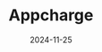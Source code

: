 ---  
layout: startup_page  
title: "Appcharge"  
id: "appcharge.com"  
permalink: "/appchargeappcharge.com11252024/"  
website: "https://appcharge.com"  
funding_round: ""  
funding_amount: "$26M"  
investors: "Creandum, Supercell, Bitkraft Ventures, Moneta Ventures, Play Ventures, Glilot Capital"  
about: "Appcharge is a platform for game developers to create their own websites for selling in-game currencies and virtual goods directly to consumers, acting as a 'Shopify' for gaming. It offers a headless commerce solution with tools for linking gaming accounts, analytics, fraud prevention, and merchant account setup, enabling publishers to bypass app store fees and regain control over user relationships."  
markets: "Gaming, E-commerce, Mobile Payments, Payments, Video Games"  
hq: "Tel Aviv, Israel"  
founded_year: "2022"  
linkedin: "https://www.linkedin.com/company/appcharge"  
twitter: ""  
instagram: ""  
facebook: "https://www.facebook.com/profile.php?id=61561199398476"  
crunchbase: "https://www.crunchbase.com/organization/appcharge"  
pitchbook: "https://pitchbook.com/profiles/company/522629-65"  

date_display: "25-Nov-2024"  
date: "2024-11-25"

# SEO Optimization  
meta_title: "Appcharge -  Funding ($26M)"  
meta_description: "Appcharge, Appcharge is a platform for game developers to create their own websites for selling in-game currencies and virtual goods directly to consumers, actin..."  
meta_keywords: "Appcharge, Gaming, E-commerce, Mobile Payments, Payments, Video Games,  funding"  
canonical_url: "https://startup.projectstartups.com/appchargeappcharge.com11252024/"  
---